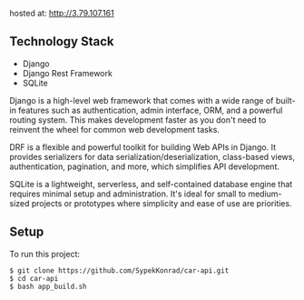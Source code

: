 hosted at: http://3.79.107.161

## Technology Stack
* Django 
* Django Rest Framework
* SQLite

Django is a high-level web framework that comes with a wide range of built-in features such as authentication, admin interface, ORM, and a powerful routing system. This makes development faster as you don't need to reinvent the wheel for common web development tasks.

DRF is a flexible and powerful toolkit for building Web APIs in Django. It provides serializers for data serialization/deserialization, class-based views, authentication, pagination, and more, which simplifies API development.

SQLite is a lightweight, serverless, and self-contained database engine that requires minimal setup and administration. It's ideal for small to medium-sized projects or prototypes where simplicity and ease of use are priorities.

## Setup
To run this project:

```
$ git clone https://github.com/SypekKonrad/car-api.git
$ cd car-api
$ bash app_build.sh
